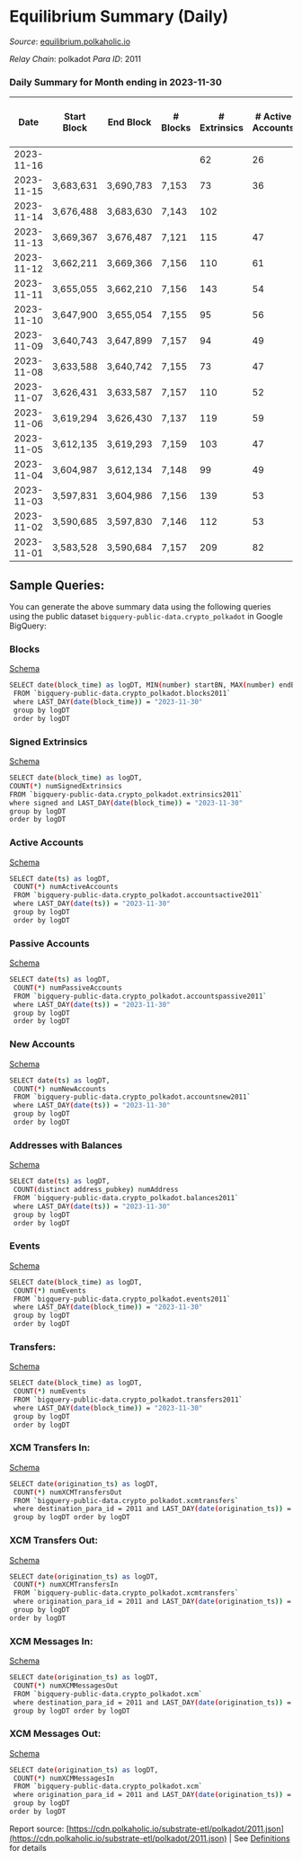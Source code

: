 # Equilibrium Summary (Daily)

_Source_: [equilibrium.polkaholic.io](https://equilibrium.polkaholic.io)

*Relay Chain*: polkadot
*Para ID*: 2011



### Daily Summary for Month ending in 2023-11-30


| Date    | Start Block | End Block | # Blocks | # Extrinsics | # Active Accounts | # Passive Accounts | # New Accounts | # Addresses | # Events  | # Transfers ($USD) | # XCM Transfers In ($USD) | # XCM Transfers Out ($USD) | # XCM In | # XCM Out | Issues |
|---------|-------------|-----------|----------|--------------|-------------------|--------------------|----------------|-------------|-----------|--------------------|---------------------------|----------------------------|----------|-----------|--------|
| 2023-11-16 |  |  |  | 62 | 26 |  | 2 | 9,847 | 336,246 |   |   |   | 2 | 4 |  |
| 2023-11-15 | 3,683,631 | 3,690,783 | 7,153 | 73 | 36 |  |  | 9,846 | 338,416 |   | 3 ($22.75) |   | 6 | 5 |  |
| 2023-11-14 | 3,676,488 | 3,683,630 | 7,143 | 102 |  |  |  |  | 336,225 |   | 5 ($548.89) |   | 10 | 7 |  |
| 2023-11-13 | 3,669,367 | 3,676,487 | 7,121 | 115 | 47 |  | 7 | 9,840 | 340,153 |   | 2 ($44.55) |   | 8 | 14 |  |
| 2023-11-12 | 3,662,211 | 3,669,366 | 7,156 | 110 | 61 |  |  | 9,835 | 336,004 |   | 9 ($1,825.38) |   | 20 | 19 |  |
| 2023-11-11 | 3,655,055 | 3,662,210 | 7,156 | 143 | 54 |  | 2 | 9,829 | 336,429 |   | 7 ($1,878.11) |   | 11 | 21 |  |
| 2023-11-10 | 3,647,900 | 3,655,054 | 7,155 | 95 | 56 |  | 7 | 9,827 | 331,720 |   | 10 ($1,189.04) |   | 14 | 12 |  |
| 2023-11-09 | 3,640,743 | 3,647,899 | 7,157 | 94 | 49 |  | 1 | 9,821 | 328,956 |   | 7 ($625.90) |   | 20 | 16 |  |
| 2023-11-08 | 3,633,588 | 3,640,742 | 7,155 | 73 | 47 |  | 2 | 9,823 | 328,680 |   | 1 ($241.95) |   | 2 | 5 |  |
| 2023-11-07 | 3,626,431 | 3,633,587 | 7,157 | 110 | 52 |  | 1 | 9,822 | 328,894 |   | 1 ($16.42) |   | 5 | 14 |  |
| 2023-11-06 | 3,619,294 | 3,626,430 | 7,137 | 119 | 59 |  | 1 | 9,821 | 327,781 |   | 5 ($620.99) |   | 9 | 14 |  |
| 2023-11-05 | 3,612,135 | 3,619,293 | 7,159 | 103 | 47 |  |  | 9,821 | 329,014 |   | 8 ($856.90) |   | 12 | 16 |  |
| 2023-11-04 | 3,604,987 | 3,612,134 | 7,148 | 99 | 49 |  | 4 | 9,821 | 328,473 |   | 4 ($687.36) |   | 5 | 5 |  |
| 2023-11-03 | 3,597,831 | 3,604,986 | 7,156 | 139 | 53 |  | 5 | 9,818 | 328,896 |   | 7 ($953.77) |   | 9 | 12 |  |
| 2023-11-02 | 3,590,685 | 3,597,830 | 7,146 | 112 | 53 |  | 4 | 9,815 | 328,390 |   | 6 ($848.56) |   | 10 | 21 |  |
| 2023-11-01 | 3,583,528 | 3,590,684 | 7,157 | 209 | 82 |  | 4 | 9,811 | 329,005 |   | 5 ($760.79) |   | 8 | 26 |  |

## Sample Queries:
You can generate the above summary data using the following queries using the public dataset `bigquery-public-data.crypto_polkadot` in Google BigQuery:


### Blocks 

[Schema](https://github.com/colorfulnotion/substrate-etl/blob/main/schema/blocks.json)

```bash
SELECT date(block_time) as logDT, MIN(number) startBN, MAX(number) endBN, COUNT(*) numBlocks 
 FROM `bigquery-public-data.crypto_polkadot.blocks2011`  
 where LAST_DAY(date(block_time)) = "2023-11-30" 
 group by logDT 
 order by logDT
```

### Signed Extrinsics 

[Schema](https://github.com/colorfulnotion/substrate-etl/blob/main/schema/extrinsics.json)

```bash
SELECT date(block_time) as logDT, 
COUNT(*) numSignedExtrinsics 
FROM `bigquery-public-data.crypto_polkadot.extrinsics2011`  
where signed and LAST_DAY(date(block_time)) = "2023-11-30" 
group by logDT 
order by logDT
```

### Active Accounts 

[Schema](https://github.com/colorfulnotion/substrate-etl/blob/main/schema/accountsactive.json)

```bash
SELECT date(ts) as logDT, 
 COUNT(*) numActiveAccounts 
 FROM `bigquery-public-data.crypto_polkadot.accountsactive2011` 
 where LAST_DAY(date(ts)) = "2023-11-30" 
 group by logDT 
 order by logDT
```

### Passive Accounts 

[Schema](https://github.com/colorfulnotion/substrate-etl/blob/main/schema/accountspassive.json)

```bash
SELECT date(ts) as logDT, 
 COUNT(*) numPassiveAccounts 
 FROM `bigquery-public-data.crypto_polkadot.accountspassive2011` 
 where LAST_DAY(date(ts)) = "2023-11-30" 
 group by logDT 
 order by logDT
```

### New Accounts 

[Schema](https://github.com/colorfulnotion/substrate-etl/blob/main/schema/accountsnew.json)

```bash
SELECT date(ts) as logDT, 
 COUNT(*) numNewAccounts 
 FROM `bigquery-public-data.crypto_polkadot.accountsnew2011` 
 where LAST_DAY(date(ts)) = "2023-11-30" 
 group by logDT
 order by logDT
```

### Addresses with Balances 

[Schema](https://github.com/colorfulnotion/substrate-etl/blob/main/schema/balances.json)

```bash
SELECT date(ts) as logDT,
 COUNT(distinct address_pubkey) numAddress 
 FROM `bigquery-public-data.crypto_polkadot.balances2011` 
 where LAST_DAY(date(ts)) = "2023-11-30" 
 group by logDT 
 order by logDT
```

### Events 

[Schema](https://github.com/colorfulnotion/substrate-etl/blob/main/schema/events.json)

```bash
SELECT date(block_time) as logDT, 
 COUNT(*) numEvents 
 FROM `bigquery-public-data.crypto_polkadot.events2011` 
 where LAST_DAY(date(block_time)) = "2023-11-30" 
 group by logDT 
 order by logDT
```

### Transfers:

[Schema](https://github.com/colorfulnotion/substrate-etl/blob/main/schema/transfers.json)

```bash
SELECT date(block_time) as logDT, 
 COUNT(*) numEvents 
 FROM `bigquery-public-data.crypto_polkadot.transfers2011` 
 where LAST_DAY(date(block_time)) = "2023-11-30" 
 group by logDT 
 order by logDT
```

### XCM Transfers In: 

[Schema](https://github.com/colorfulnotion/substrate-etl/blob/main/schema/xcmtransfers.json)

```bash
SELECT date(origination_ts) as logDT, 
 COUNT(*) numXCMTransfersOut 
 FROM `bigquery-public-data.crypto_polkadot.xcmtransfers` 
 where destination_para_id = 2011 and LAST_DAY(date(origination_ts)) = "2023-11-30" 
 group by logDT order by logDT
```

### XCM Transfers Out: 

[Schema](https://github.com/colorfulnotion/substrate-etl/blob/main/schema/xcmtransfers.json)

```bash
SELECT date(origination_ts) as logDT, 
 COUNT(*) numXCMTransfersIn 
 FROM `bigquery-public-data.crypto_polkadot.xcmtransfers` 
 where origination_para_id = 2011 and LAST_DAY(date(origination_ts)) = "2023-11-30" 
 group by logDT 
order by logDT
```

### XCM Messages In: 

[Schema](https://github.com/colorfulnotion/substrate-etl/blob/main/schema/xcm.json)

```bash
SELECT date(origination_ts) as logDT, 
 COUNT(*) numXCMMessagesOut 
 FROM `bigquery-public-data.crypto_polkadot.xcm` 
 where destination_para_id = 2011 and LAST_DAY(date(origination_ts)) = "2023-11-30" 
 group by logDT order by logDT
```

### XCM Messages Out: 

[Schema](https://github.com/colorfulnotion/substrate-etl/blob/main/schema/xcm.json)

```bash
SELECT date(origination_ts) as logDT, 
 COUNT(*) numXCMMessagesIn 
 FROM `bigquery-public-data.crypto_polkadot.xcm` 
 where origination_para_id = 2011 and LAST_DAY(date(origination_ts)) = "2023-11-30" 
 group by logDT 
order by logDT
```


Report source: [https://cdn.polkaholic.io/substrate-etl/polkadot/2011.json](https://cdn.polkaholic.io/substrate-etl/polkadot/2011.json) | See [Definitions](/DEFINITIONS.md) for details
